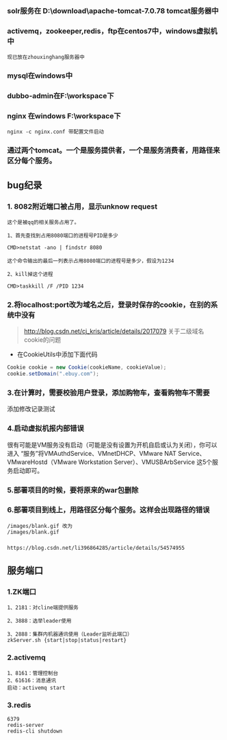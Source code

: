 ### solr服务在  D:\download\apache-tomcat-7.0.78  tomcat服务器中

### activemq，zookeeper,redis，ftp在centos7中，windows虚拟机中 
    现已放在zhouxinghang服务器中

### mysql在windows中

### dubbo-admin在F:\workspace下

### nginx 在windows F:\workspace下
    nginx -c nginx.conf 带配置文件启动
    
### 通过两个tomcat。一个是服务提供者，一个是服务消费者，用路径来区分每个服务。

## bug纪录

### 1. 8082附近端口被占用，显示unknow request

```
这个是被qq的相关服务占用了。

1、首先查找到占用8080端口的进程号PID是多少

CMD>netstat -ano | findstr 8080

这个命令输出的最后一列表示占用8080端口的进程号是多少，假设为1234

2、kill掉这个进程

CMD>taskkill /F /PID 1234
```

### 2.将localhost:port改为域名之后，登录时保存的cookie，在别的系统中没有


> http://blog.csdn.net/cj_kris/article/details/2017079 
> 关于二级域名cookie的问题


- 在CookieUtils中添加下面代码

```java
Cookie cookie = new Cookie(cookieName, cookieValue);
cookie.setDomain(".ebuy.com");
```

### 3.在计算时，需要校验用户登录，添加购物车，查看购物车不需要

添加修改记录测试


### 4.启动虚拟机报内部错误
很有可能是VM服务没有启动（可能是没有设置为开机自启或认为关闭），你可以进入 “服务”将VMAuthdService、VMnetDHCP、VMware NAT Service、VMwareHostd（VMware Workstation Server）、VMUSBArbService 这5个服务启动即可。

### 5.部署项目的时候，要将原来的war包删除

### 6.部署项目到线上，用路径区分每个服务。这样会出现路径的错误
    /images/blank.gif 改为
    /images/blank.gif
### 
    https://blog.csdn.net/li396864285/article/details/54574955

## 服务端口
    
### 1.ZK端口
    1、2181：对cline端提供服务
    
    2、3888：选举leader使用
    
    3、2888：集群内机器通讯使用（Leader监听此端口）
    zkServer.sh {start|stop|status|restart}
     
### 2.activemq
    1、8161：管理控制台
    2、61616：消息通讯
    启动：activemq start
    
### 3.redis
    6379
    redis-server
    redis-cli shutdown  
    